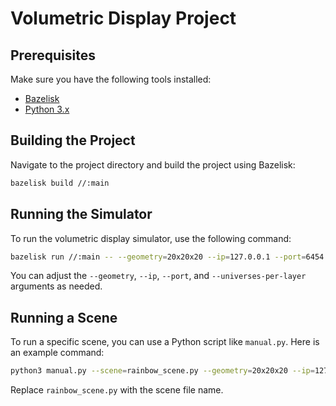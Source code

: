 # Volumetric Display Project

## Prerequisites

Make sure you have the following tools installed:

- [Bazelisk](https://github.com/bazelbuild/bazelisk)
- [Python 3.x](https://www.python.org/)

## Building the Project

Navigate to the project directory and build the project using Bazelisk:

```sh
bazelisk build //:main
```

## Running the Simulator

To run the volumetric display simulator, use the following command:

```sh
bazelisk run //:main -- --geometry=20x20x20 --ip=127.0.0.1 --port=6454 --universes-per-layer=6
```

You can adjust the `--geometry`, `--ip`, `--port`, and `--universes-per-layer` arguments as needed.

## Running a Scene

To run a specific scene, you can use a Python script like `manual.py`. Here is an example command:

```sh
python3 manual.py --scene=rainbow_scene.py --geometry=20x20x20 --ip=127.0.0.1 --port=6454
```

Replace `rainbow_scene.py` with the scene file name.
